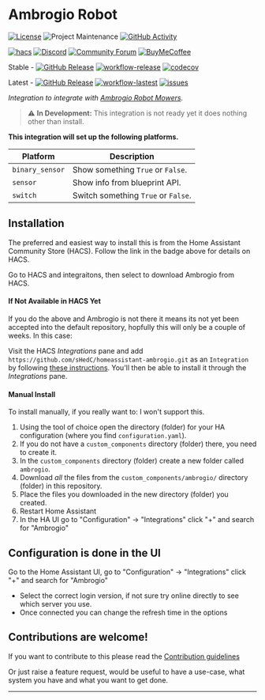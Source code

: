 # Ambrogio Robot
[![License][license-shield]](LICENSE)
![Project Maintenance][maintenance-shield]
[![GitHub Activity][commits-shield]][commits]

[![hacs][hacsbadge]][hacs]
[![Discord][discord-shield]][discord]
[![Community Forum][forum-shield]][forum]
[![BuyMeCoffee][buymecoffeebadge]][buymecoffee]

Stable -
[![GitHub Release][stable-release-shield]][releases]
[![workflow-release]][workflows-release]
[![codecov][codecov-shield]][codecov-link]

Latest -
[![GitHub Release][latest-release-shield]][releases]
[![workflow-lastest]][workflows]
[![issues][issues-shield]][issues-link]

_Integration to integrate with [Ambrogio Robot Mowers][ambrogio]._

> :warning: **In Development:** This integration is not ready yet it does nothing other than install.

**This integration will set up the following platforms.**

Platform | Description
-- | --
`binary_sensor` | Show something `True` or `False`.
`sensor` | Show info from blueprint API.
`switch` | Switch something `True` or `False`.

## Installation

The preferred and easiest way to install this is from the Home Assistant Community Store (HACS).  Follow the link in the badge above for details on HACS.

Go to HACS and integraitons, then select to download Ambrogio from HACS.

#### If Not Available in HACS Yet
If you do the above and Ambrogio is not there it means its not yet been accepted into the default repository, hopfully this will only be a couple of weeks. In this case:

Visit the HACS _Integrations_ pane and add `https://github.com/sHedC/homeassistant-ambrogio.git` as an `Integration` by following [these instructions](https://hacs.xyz/docs/faq/custom_repositories/). You'll then be able to install it through the _Integrations_ pane.

#### Manual Install
To install manually, if you really want to: I won't support this.
1. Using the tool of choice open the directory (folder) for your HA configuration (where you find `configuration.yaml`).
1. If you do not have a `custom_components` directory (folder) there, you need to create it.
1. In the `custom_components` directory (folder) create a new folder called `ambrogio`.
1. Download _all_ the files from the `custom_components/ambrogio/` directory (folder) in this repository.
1. Place the files you downloaded in the new directory (folder) you created.
1. Restart Home Assistant
1. In the HA UI go to "Configuration" -> "Integrations" click "+" and search for "Ambrogio"

## Configuration is done in the UI

Go to the Home Assistant UI, go to "Configuration" -> "Integrations" click "+" and search for "Ambrogio"
- Select the correct login version, if not sure try online directly to see which server you use.
- Once connected you can change the refresh time in the options


## Contributions are welcome!

If you want to contribute to this please read the [Contribution guidelines](CONTRIBUTING.md)

Or just raise a feature request, would be useful to have a use-case, what system you have and what you want to get done.

***

[ambrogio]: https://github.com/sHedC/homeassistant-ambrogio
[commits-shield]: https://img.shields.io/github/commit-activity/y/sHedC/homeassistant-ambrogio?style=for-the-badge
[commits]: https://github.com/shedc/homeassistant-ambrogio/commits/main
[license-shield]: https://img.shields.io/github/license/sHedC/homeassistant-ambrogio.svg?style=for-the-badge
[maintenance-shield]: https://img.shields.io/badge/maintainer-Richard%20Holmes%20%40shedc-blue.svg?style=for-the-badge

[buymecoffee_sebs]: https://www.buymeacoffee.com/sebs89
[buymecoffeebadge_sebs]: https://img.shields.io/badge/buy%20me%20a%20coffee-donate-yellow.svg?style=flat

[buymecoffee]: https://www.buymeacoffee.com/sHedC
[buymecoffeebadge]: https://img.shields.io/badge/buy%20me%20a%20coffee-donate-yellow.svg?style=for-the-badge

[hacs]: https://github.com/custom-components/hacs
[hacsbadge]: https://img.shields.io/badge/HACS-Custom-orange.svg?style=for-the-badge
[discord]: https://discord.gg/Qa5fW2R
[discord-shield]: https://img.shields.io/discord/330944238910963714.svg?style=for-the-badge
[forum-shield]: https://img.shields.io/badge/community-forum-brightgreen.svg?style=for-the-badge
[forum]: https://community.home-assistant.io/

[codecov-shield]: https://codecov.io/gh/sHedC/homeassistant-ambrogio/branch/main/graph/badge.svg?token=Z7VVO035GY
[codecov-link]: https://codecov.io/gh/sHedC/homeassistant-ambrogio

[issues-shield]: https://img.shields.io/github/issues/shedc/homeassistant-ambrogio?style=flat
[issues-link]: https://github.com/sHedC/homeassistant-ambrogio/issues

[releases]: https://github.com/shedc/homeassistant-ambrogio/releases
[stable-release-shield]: https://img.shields.io/github/v/release/shedc/homeassistant-ambrogio?style=flat
[latest-release-shield]: https://img.shields.io/github/v/release/shedc/homeassistant-ambrogio?include_prereleases&style=flat

[workflows]: https://github.com/sHedC/homeassistant-ambrogio/actions/workflows/validate.yml/badge.svg
[workflow-lastest]: https://github.com/sHedC/homeassistant-ambrogio/actions/workflows/validate.yml/badge.svg
[workflows-release]: https://github.com/sHedC/homeassistant-ambrogio/actions/workflows/release.yml/badge.svg
[workflow-release]: https://github.com/sHedC/homeassistant-ambrogio/actions/workflows/release.yml/badge.svg
